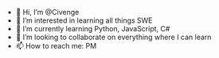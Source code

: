 - 👋 Hi, I’m @Civenge
- 👀 I’m interested in learning all things SWE
- 🌱 I’m currently learning Python, JavaScript, C#
- 💞️ I’m looking to collaborate on everything where I can learn
- 📫 How to reach me: PM

<!---
Civenge/Civenge is a ✨ special ✨ repository because its `README.md` (this file) appears on your GitHub profile.
You can click the Preview link to take a look at your changes.
--->
